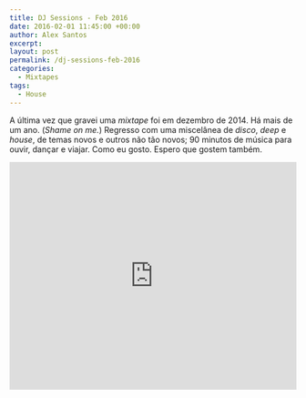 ```yaml
---
title: DJ Sessions - Feb 2016
date: 2016-02-01 11:45:00 +00:00
author: Alex Santos
excerpt:
layout: post
permalink: /dj-sessions-feb-2016
categories:
  - Mixtapes
tags:
  - House
---
```

<p>A última vez que gravei uma <em>mixtape</em> foi em dezembro de 2014. Há mais de um ano. (<em>Shame on me.</em>) Regresso com uma miscelânea de <em>disco</em>, <em>deep</em> e <em>house</em>, de temas novos e outros não tão novos; 90 minutos de música para ouvir, dançar e viajar. Como eu gosto. Espero que gostem também.</p>

<iframe src="https://www.mixcloud.com/widget/iframe/?embed_type=widget_standard&amp;embed_uuid=002721ed-4678-44e5-a84f-cd5f88dddcf8&amp;feed=https%3A%2F%2Fwww.mixcloud.com%2Falexmsantos%2Falex-santos-dj-sessions-feb-2016%2F&amp;replace=0&amp;light=1" width="100%" height="400" frameborder="0"></iframe>